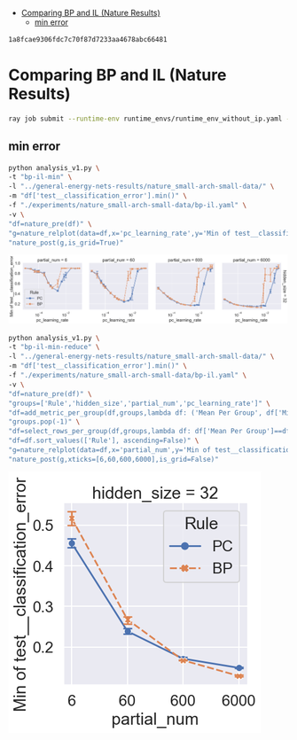 <!-- TOC -->

- [Comparing BP and IL (Nature Results)](#comparing-bp-and-il-nature-results)
  - [min error](#min-error)


<!-- /TOC -->

```bash
1a8fcae9306fdc7c70f87d7233aa4678abc66481
```

# Comparing BP and IL (Nature Results)

```bash
ray job submit --runtime-env runtime_envs/runtime_env_without_ip.yaml --address $PSSR -- python main.py -c nature_small-arch-small-data/bp-il
```

## min error

```bash
python analysis_v1.py \
-t "bp-il-min" \
-l "../general-energy-nets-results/nature_small-arch-small-data/" \
-m "df['test__classification_error'].min()" \
-f "./experiments/nature_small-arch-small-data/bp-il.yaml" \
-v \
"df=nature_pre(df)" \
"g=nature_relplot(data=df,x='pc_learning_rate',y='Min of test__classification_error',hue='Rule',style='Rule',col='partial_num',row='hidden_size').set(xscale='log')" \
"nature_post(g,is_grid=True)"
```

![](./bp-il-min-.png)

```bash
python analysis_v1.py \
-t "bp-il-min-reduce" \
-l "../general-energy-nets-results/nature_small-arch-small-data/" \
-m "df['test__classification_error'].min()" \
-f "./experiments/nature_small-arch-small-data/bp-il.yaml" \
-v \
"df=nature_pre(df)" \
"groups=['Rule','hidden_size','partial_num','pc_learning_rate']" \
"df=add_metric_per_group(df,groups,lambda df: ('Mean Per Group', df['Min of test__classification_error'].mean()))" \
"groups.pop(-1)" \
"df=select_rows_per_group(df,groups,lambda df: df['Mean Per Group']==df['Mean Per Group'].min())" \
"df=df.sort_values(['Rule'], ascending=False)" \
"g=nature_relplot(data=df,x='partial_num',y='Min of test__classification_error',hue='Rule',style='Rule',col='hidden_size').set(xscale='log')" \
"nature_post(g,xticks=[6,60,600,6000],is_grid=False)"
```

![](./bp-il-min-reduce-.png)

<!-- ## sample efficiency

```bash
python analysis_v1.py \
-t "bp-il-sum" \
-l "../general-energy-nets-results/nature_small-arch-small-data/" \
-m "df['test__classification_error'].sum()" \
-f "./experiments/nature_small-arch-small-data/bp-il.yaml" \
-d \
-v \
"df=nature_pre(df)" \
"g=nature_relplot(data=df,x='pc_learning_rate',y='Sum of test__classification_error',hue='Rule',style='Rule',col='partial_num',row='hidden_size').set(xscale='log')" \
"nature_post(g,is_grid=True)"
```

![](./bp-il-sum-.png)

```bash
python analysis_v1.py \
-t "bp-il-sum-reduce" \
-l "../general-energy-nets-results/nature_small-arch-small-data/" \
-m "df['test__classification_error'].sum()" \
-f "./experiments/nature_small-arch-small-data/bp-il.yaml" \
-v \
"df=nature_pre(df)" \
"groups=['Rule','hidden_size','partial_num','pc_learning_rate']" \
"df=add_metric_per_group(df,groups,lambda df: ('Sum per group', df['Sum of test__classification_error'].sum()))" \
"groups.pop(-1)" \
"df=select_rows_per_group(df,groups,lambda df: df['Sum per group']==df['Sum per group'].min())" \
"df=df.sort_values(['Rule'], ascending=False)" \
"g=nature_relplot(data=df,x='partial_num',y='Sum of test__classification_error',hue='Rule',style='Rule',col='hidden_size').set(xscale='log')" \
"nature_post(g,xticks=[6,60,600,6000],is_grid=False)"
```

![](./bp-il-sum-reduce-.png) -->

<!-- # Comparing BP and IL, test loss co

```bash
ray job submit --runtime-env runtime_envs/runtime_env_without_ip.yaml --address $PSSR -- python main.py -c nature_small-arch-small-data/bp-il-test-loss-co.yaml
sbatch -J ./experiments/nature_small-arch-small-data/bp-il-test-loss-co.yaml ./submit.sh
```

## min error

```bash
python analysis_v1.py \
-t "bp-il-test-loss-co-min" \
-l ../general-energy-nets-results/nature_small-arch-small-data/ \
-m "df['test__classification_error'].min()" \
-f "./experiments/nature_small-arch-small-data/bp-il-test-loss-co.yaml" \
-v \
"df=nature_pre(df)" \
"g=nature_relplot(data=df,x='pc_learning_rate',y='Min of test__classification_error',hue='PC',col='loss_fn_coefficient')" \
"nature_post(g)"
```

![](./bp-il-test-loss-co-min-.png)

CONCLUSION:
- loss_fn_coefficient makes no difference

# Comparing BP and IL, test inference rate and T

```bash
CUDA_VISIBLE_DEVICES=0,1,2,4,5,6,7 ray job submit --runtime-env runtime_envs/runtime_env_without_ip.yaml --address $PSSR -- python main.py -c nature_small-arch-small-data/bp-il-test-inference-rate-T.yaml
sbatch -J ./experiments/nature_small-arch-small-data/bp-il-test-inference-rate-T.yaml ./submit.sh
```

## min error

```bash
python analysis_v1.py \
-t "bp-il-test-inference-rate-T-min" \
-l ../general-energy-nets-results/nature_small-arch-small-data/ \
-m "df['test__classification_error'].min()" \
-f "./experiments/nature_small-arch-small-data/bp-il-test-inference-rate-T.yaml" \
-v \
"df=nature_pre(df)" \
"g=nature_relplot(data=df,x='pc_learning_rate',y='Min of test__classification_error',hue='PC',col='inference rate',row='T')" \
"nature_post(g)"
```

![](./bp-il-test-inference-rate-T-min-.png)

CONCLUSION:
- inference rate and T do NOT improve anything

# Comparing RBP and Sa-Z-IL (x_lr_discount=0.5)

```bash
ray job submit --runtime-env runtime_envs/runtime_env_without_ip.yaml --address $PSSR -- python main.py -c nature_small-arch-small-data/rbp-sazil.yaml
```

## sample efficiency

```bash
python analysis_v1.py \
-t "rbp-sazil" \
-l ../general-energy-nets-results/nature_small-arch-small-data/ \
-m "df['test__classification_error'].mean()" \
-f ./experiments/nature_small-arch-small-data/rbp-sazil.yaml \
-v \
"df=nature_pre(df)" \
"g=nature_relplot(data=df,x='p_lr',y='mean_test__classification_error',hue='PC',col='partial_num',row='ns').set(yscale='log')" \
"nature_post(g)"
```

![](./rbp-sazil-.png)

## final error

```bash
python analysis_v1.py \
-t "rbp-sazil-final" \
-l ../general-energy-nets-results/nature_small-arch-small-data/ \
-m "df['test__classification_error'].iloc[-1]" \
-f ./experiments/nature_small-arch-small-data/rbp-sazil.yaml \
-v \
"df=nature_pre(df)" \
"g=nature_relplot(data=df,x='p_lr',y='last_test__classification_error',hue='PC',col='partial_num',row='ns')" \
"nature_post(g)"
```

![](./rbp-sazil-final-.png)

# Comparing RBP and Sa-Z-IL (x_lr_discount=1.0)

```bash
ray job submit --runtime-env runtime_envs/runtime_env_without_ip.yaml --address $PSSR -- python main.py -c nature_small-arch-small-data/rbp-sazil-nd.yaml
```

## sample efficiency

```bash
python analysis_v1.py \
-t "rbp-sazil-nd" \
-l ../general-energy-nets-results/nature_small-arch-small-data/ \
-m "df['test__classification_error'].mean()" \
-f ./experiments/nature_small-arch-small-data/rbp-sazil-nd.yaml \
-v \
"df=nature_pre(df)" \
"g=nature_relplot(data=df,x='p_lr',y='mean_test__classification_error',hue='PC',col='partial_num',row='ns').set(yscale='log')" \
"nature_post(g)"
```

![](./rbp-sazil-nd-.png)

## final error

```bash
python analysis_v1.py \
-t "rbp-sazil-nd-final" \
-l ../general-energy-nets-results/nature_small-arch-small-data/ \
-m "df['test__classification_error'].iloc[-1]" \
-f ./experiments/nature_small-arch-small-data/rbp-sazil-nd.yaml \
-v \
"df=nature_pre(df)" \
"g=nature_relplot(data=df,x='p_lr',y='last_test__classification_error',hue='PC',col='partial_num',row='ns')" \
"nature_post(g)"
```

![](./rbp-sazil-nd-final-.png)

# Comparing RBP and Sa-Z-IL (what is wrong)

(tune sazil)

```bash
ray job submit --runtime-env runtime_envs/runtime_env_without_ip.yaml --address $PSSR -- python main.py -c nature_small-arch-small-data/rbp-sazil-wiw.yaml
```

## sample efficiency

```bash
python analysis_v1.py \
-t "rbp-sazil-wiw" \
-l ../general-energy-nets-results/nature_small-arch-small-data/ \
-m "df['test__classification_error'].mean()" \
-f ./experiments/nature_small-arch-small-data/rbp-sazil-wiw.yaml \
-v \
"df=nature_pre(df)" \
"g=nature_relplot(data=df,x='p_lr',y='mean_test__classification_error',hue='PC',col='x_lr_discount').set(yscale='log')" \
"nature_post(g)"
```

```bash
"df=df.sort_values(['bias','batch_size','x_lr','x_lr_discount','T','gain'])" \
"df=combine_cols(df,'col',['bias','batch_size','x_lr'])" \
"df=combine_cols(df,'row',['x_lr_discount','T','gain'])" \
```

![](./rbp-sazil-wiw-.png)

## final error

```bash
python analysis_v1.py \
-t "rbp-sazil-wiw-final" \
-l ../general-energy-nets-results/nature_small-arch-small-data/ \
-m "df['test__classification_error'].iloc[-1]" \
-f ./experiments/nature_small-arch-small-data/rbp-sazil-wiw.yaml \
-v \
"df=nature_pre(df)" \
"g=nature_relplot(data=df,x='p_lr',y='last_test__classification_error',hue='PC',col='x_lr_discount').set(yscale='log')" \
"nature_post(g)"
```

![](./rbp-sazil-wiw-final-.png)

- This is weird, I cannot reproduce experiments of sazil and rbp here. Maybe searching gain is necessary for comparing sazil and rbp? Anyway, I am focusing on IL and BP now, so leave it here.
- Note that the experiments of sazil and rbp are still reproduceable by the other experiments folder and commit point. -->
